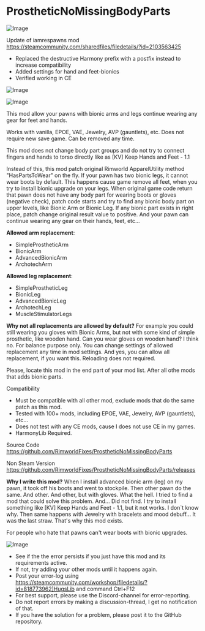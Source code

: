 # ProstheticNoMissingBodyParts

![Image](https://i.imgur.com/buuPQel.png)

Update of iamrespawns mod
https://steamcommunity.com/sharedfiles/filedetails/?id=2103563425

- Replaced the destructive Harmony prefix with a postfix instead to increase compatibility
- Added settings for hand and feet-bionics
- Verified working in CE

![Image](https://i.imgur.com/pufA0kM.png)

	
![Image](https://i.imgur.com/Z4GOv8H.png)

This mod allow your pawns with bionic arms and legs continue wearing any gear for feet and hands.

Works with vanilla, EPOE, VAE, Jewelry, AVP (gauntlets), etc. Does not require new save game. Can be removed any time.

This mod does not change body part groups and do not try to connect fingers and hands to torso directly like as [KV] Keep Hands and Feet - 1.1

Instead of this, this mod patch original Rimworld ApparelUtility method "HasPartsToWear" on the fly. 
If your pawn has two bionic legs, it cannot wear boots by default. This happens cause game remove all feet, when you try to install bionic upgrade on your legs.
When original game code return that pawn does not have any body part for wearing boots or gloves (negative check), patch code starts and try to find any bionic body part on upper levels, like Bionic Arm or Bionic Leg. 
If any bionic part exists in right place, patch change original result value to positive. And your pawn can continue wearing any gear on their hands, feet, etc...

**Allowed arm replacement**:
- SimpleProstheticArm
- BionicArm
- AdvancedBionicArm
- ArchotechArm

**Allowed leg replacement**:
- SimpleProstheticLeg
- BionicLeg
- AdvancedBionicLeg
- ArchotechLeg
- MuscleStimulatorLegs

**Why not all replacements are allowed by default?**
For example you could still wearing you gloves with Bionic Arms, but not with some kind of simple prosthetic, like wooden hand. Can you wear gloves on wooden hand? I think no. For balance purpose only. You can change settings of allowed replacement any time in mod settings. And yes, you can allow all replacement, if you want this. Reloading does not required.

Please, locate this mod in the end part of your mod list. After all othe mods that adds bionic parts.

Compatibility
- Must be compatible with all other mod, exclude mods that do the same patch as this mod.
- Tested with 100+ mods, including EPOE, VAE, Jewelry, AVP (gauntlets), etc... 
- Does not test with any CE mods, cause I does not use CE in my games.
- HarmonyLib Required.

Source Code
https://github.com/RimworldFixes/ProstheticNoMissingBodyParts

Non Steam Version
https://github.com/RimworldFixes/ProstheticNoMissingBodyParts/releases

**Why I write this mod?**
When I install advanced bionic arm (leg) on my pawn, it took off his boots and went to stockpile. Then other pawn do the same. And other. And other, but with gloves. What the hell. I tried to find a mod that could solve this problem. And... Did not find. I try to install something like [KV] Keep Hands and Feet - 1.1, but it not works. I don`t know why.
Then same happens with Jewelry with bracelets and mood debuff... It was the last straw. That's why this mod exists.

For people who hate that pawns can't wear boots with bionic upgrades.

![Image](https://i.imgur.com/PwoNOj4.png)



-  See if the the error persists if you just have this mod and its requirements active.
-  If not, try adding your other mods until it happens again.
-  Post your error-log using https://steamcommunity.com/workshop/filedetails/?id=818773962]HugsLib and command Ctrl+F12
-  For best support, please use the Discord-channel for error-reporting.
-  Do not report errors by making a discussion-thread, I get no notification of that.
-  If you have the solution for a problem, please post it to the GitHub repository.



